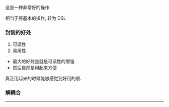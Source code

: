 这是一种非常好的操作

相当于将基本的操作, 转为 DSL

### 封装的好处
1. 可读性
2. 易用性


- 最大的好处是就是可读性的增强
- 然后自然是用起来方便


真正用起来的时候能够感觉到好用的很.

### 解耦合

----


